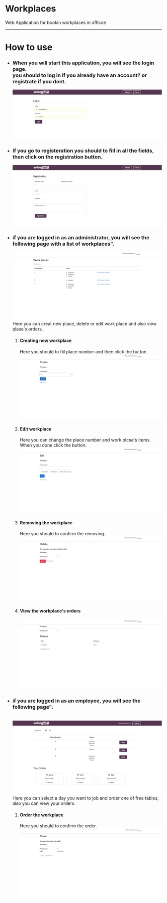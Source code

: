 # Workplaces
Web Application for bookin workplaces in officce
<hr>
<h1>How to use</h1>
<ul>
  <li>
     <h3> When you will start this application, you will see the login page.<br/>
      you should to log in if you already have an account? or registrate if you dont.</h3>
      <img src="images/Login1.png"/>
  </li>
  <li>
     <h3> If you go to registeration you should to fill in all the fields, then click on the registration button.</h3>
      <img src="images/Registation1.png"/>
  </li>
  <li>
      <h3>if you are logged in as an administrator, you will see the following page with a list of workplaces".</h3>
      <img src="images/AdminPanel.png"/>
      Here you can creat new place, delete or edit work place and also view plase's orders.<br/>
          <ol>
            <li>
              <h4>Creating new workplace</h4>
              Here you should to fiil place number and then click the button.
              <img src="images/Create%20-%20Workpla.png"/>
            </li>
            <li>
              <h4>Edit workplace</h4>
              Here you can change the place number and work plcse's items.<br/> When you done click the button.
              <img src="images/Edit%20-%20Workplace.png"/>
            </li>
            <li>
              <h4>Removing the workplace</h4>
              Here you should to confirm the removing.
              <img src="images/Delete%20-%20Workpla.png"/>
            </li>
            <li>
              <h4>View the workplace's orders</h4>
              <img src="images/Details%20-%20Workpl.png"/>
            </li>
         </ol>
  </li>
 <li>
      <h3>if you are logged in as an employee, you will see the following page".</h3><br/>
      <img src="images/EmployeePanel1.png"/>
      Here you can select a day you want to job and order one of free tables, also you can view your orders.<br/>
          <ol>
            <li>
              <h4>Order the workplace</h4>
              Here you should to confirm the order.
              <img src="images/Order.png"/>
            </li>
         </oi>
  </li>

</ul>

